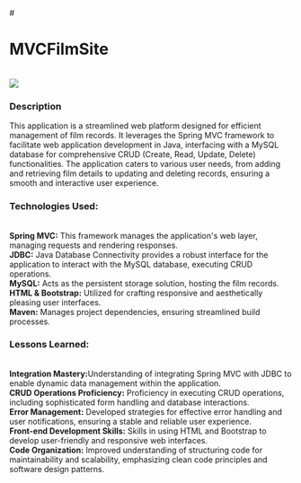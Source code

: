 #<h1>MVCFilmSite</h1>
<br>
<img src="https://p7.hiclipart.com/preview/343/191/718/database-computer-icons-microsoft-sql-server-clip-art-database.jpg">
<br>
<h3>Description</h3>
This application is a streamlined web platform designed for efficient management of film records. It leverages the Spring MVC framework to facilitate web application development in Java, interfacing with a MySQL database for comprehensive CRUD (Create, Read, Update, Delete) functionalities. The application caters to various user needs, from adding and retrieving film details to updating and deleting records, ensuring a smooth and interactive user experience.

<h3>Technologies Used:</h3>
<br>
<strong>Spring MVC:</strong> This framework manages the application's web layer, managing requests and rendering responses.
<br>
<strong>JDBC:</strong> Java Database Connectivity provides a robust interface for the application to interact with the MySQL database, executing CRUD operations.
<br>
<strong>MySQL:</strong> Acts as the persistent storage solution, hosting the film records.
<br>
<strong>HTML & Bootstrap:</strong> Utilized for crafting responsive and aesthetically pleasing user interfaces.
<br>
<strong>Maven:</strong> Manages project dependencies, ensuring streamlined build processes.
<br>
<h3>Lessons Learned:</h3>
<br>
<strong>Integration Mastery:</strong>Understanding of integrating Spring MVC with JDBC to enable dynamic data management within the application.
<br>
<strong>CRUD Operations Proficiency:</strong> Proficiency in executing CRUD operations, including sophisticated form handling and database interactions.
<br>
<strong>Error Management:</strong> Developed strategies for effective error handling and user notifications, ensuring a stable and reliable user experience.
<br>
<strong>Front-end Development Skills:</strong> Skills in using HTML and Bootstrap to develop user-friendly and responsive web interfaces.
<br>
<strong>Code Organization:</strong> Improved understanding of structuring code for maintainability and scalability, emphasizing clean code principles and software design patterns.
